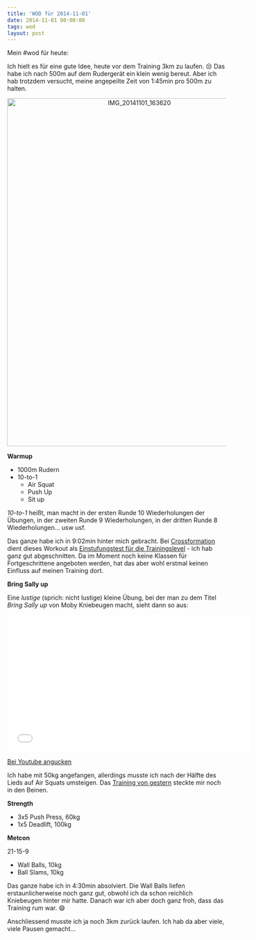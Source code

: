 ```yaml
---
title: 'WOD für 2014-11-01'
date: 2014-11-01 00:00:00 
tags: wod
layout: post
---
```

Mein #wod für heute:

Ich hielt es für eine gute Idee, heute vor dem Training 3km zu laufen. :unamused: Das habe ich nach 500m auf dem Rudergerät ein klein wenig bereut. Aber ich hab trotzdem versucht, meine angepeilte Zeit von 1:45min pro 500m zu halten.

<center><a href="https://www.flickr.com/photos/cringe/15682364975" title="IMG_20141101_163620 by Carsten Ringe, on Flickr"><img src="https://farm8.staticflickr.com/7533/15682364975_a2a1568844_c.jpg" width="593" height="800" alt="IMG_20141101_163620"></a></center>

**Warmup**

* 1000m Rudern
* 10-to-1
  * Air Squat
  * Push Up
  * Sit up

*10-to-1* heißt, man macht in der ersten Runde 10 Wiederholungen der Übungen, in der zweiten Runde 9 Wiederholungen, in der dritten Runde 8 Wiederholungen... usw usf.

Das ganze habe ich in 9:02min hinter mich gebracht. Bei [Crossformation][0] dient dieses Workout als [Einstufungstest für die Trainingslevel][1] - ich hab ganz gut abgeschnitten. Da im Moment noch keine Klassen für Fortgeschrittene angeboten werden, hat das aber wohl erstmal keinen Einfluss auf meinen Training dort.

**Bring Sally up**

Eine *lustige* (sprich: nicht lustige) kleine Übung, bei der man zu dem Titel *Bring Sally up* von Moby Kniebeugen macht, sieht dann so aus:

<iframe width="560" height="315" src="//www.youtube-nocookie.com/embed/pCy_BSLqN8g" frameborder="0" allowfullscreen><a href="https://www.youtube.com/watch?v=pCy_BSLqN8g">Bei Youtube angucken</a></iframe>

<a href="https://www.youtube.com/watch?v=pCy_BSLqN8g">Bei Youtube angucken</a>

Ich habe mit 50kg angefangen, allerdings musste ich nach der Hälfte des Lieds auf Air Squats umsteigen. Das [Training von gestern][2] steckte mir noch in den Beinen.

**Strength**

* 3x5 Push Press, 60kg
* 1x5 Deadlift, 100kg

**Metcon**

21-15-9

* Wall Balls, 10kg
* Ball Slams, 10kg

Das ganze habe ich in 4:30min absolviert. Die Wall Balls liefen erstaunlicherweise noch ganz gut, obwohl ich da schon reichlich Kniebeugen hinter mir hatte. Danach war ich aber doch ganz froh, dass das Training rum war. :smile:

Anschliessend musste ich ja noch 3km zurück laufen. Ich hab da aber viele, viele Pausen gemacht...

[0]: http://crossformation.de/
[1]: http://crossformation.de/trainingslevel/
[2]: //blog.kopis.de/crossfit-wod-fur-2014-10-31/
